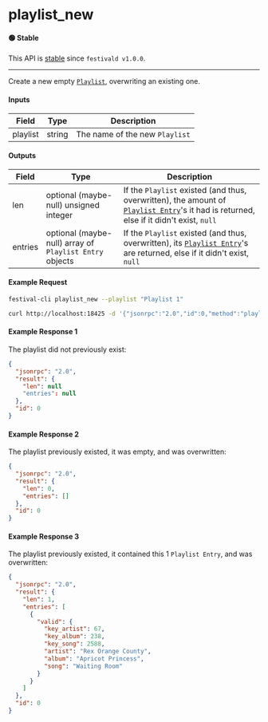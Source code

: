 # playlist_new

#### 🟢 Stable
This API is [stable](../../api-stability/marker.md) since `festivald v1.0.0`.

---

Create a new empty [`Playlist`](../../common-objects/playlist.md), overwriting an existing one.

#### Inputs
| Field    | Type   | Description |
|----------|--------|-------------|
| playlist | string | The name of the new `Playlist`

#### Outputs
| Field   | Type                                                    | Description |
|---------|---------------------------------------------------------|-------------|
| len     | optional (maybe-null) unsigned integer                  | If the `Playlist` existed (and thus, overwritten), the amount of [`Playlist Entry`](../../common-objects/playlist.md)'s it had is returned, else if it didn't exist, `null`
| entries | optional (maybe-null) array of `Playlist Entry` objects | If the `Playlist` existed (and thus, overwritten), its [`Playlist Entry`](../../common-objects/playlist.md)'s are returned, else if it didn't exist, `null`

#### Example Request
```bash
festival-cli playlist_new --playlist "Playlist 1"
```
```bash
curl http://localhost:18425 -d '{"jsonrpc":"2.0","id":0,"method":"playlist_new","params":{"playlist":"Playlist 1"}}'
```

#### Example Response 1
The playlist did not previously exist:
```json
{
  "jsonrpc": "2.0",
  "result": {
    "len": null
    "entries": null
  },
  "id": 0
}
```

#### Example Response 2
The playlist previously existed, it was empty, and was overwritten:
```json
{
  "jsonrpc": "2.0",
  "result": {
    "len": 0,
    "entries": []
  },
  "id": 0
}
```

#### Example Response 3
The playlist previously existed, it contained this 1 `Playlist Entry`, and was overwritten:
```json
{
  "jsonrpc": "2.0",
  "result": {
    "len": 1,
    "entries": [
      {
        "valid": {
          "key_artist": 67,
          "key_album": 238,
          "key_song": 2588,
          "artist": "Rex Orange County",
          "album": "Apricot Princess",
          "song": "Waiting Room"
        }
      }
    ]
  },
  "id": 0
}
```
